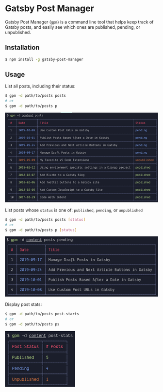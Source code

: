 # Gatsby Post Manager

Gatsby Post Manager (`gpm`) is a command line tool that helps keep track of Gatsby posts, and easily see which ones are published, pending, or unpublished.

## Installation

```bash
$ npm install -g gatsby-post-manager
```

## Usage

List all posts, including their status:

```bash
$ gpm -d path/to/posts posts
# or
$ gpm -d path/to/posts p
```

![gpm-all-posts](/images/gpm-all-posts.png)

List posts whose `status` is one of: `published`, `pending`, or `unpublished`

```bash
$ gpm -d path/to/posts posts [status]
# or
$ gpm -d path/to/posts p [status]
```

![gpm-pending-posts](/images/gpm-pending-posts.png)

Display post stats:

```bash
$ gpm -d path/to/posts post-starts
# or
$ gpm -d path/to/posts ps
```

![gpm-all-posts](/images/gpm-post-stats.png)

